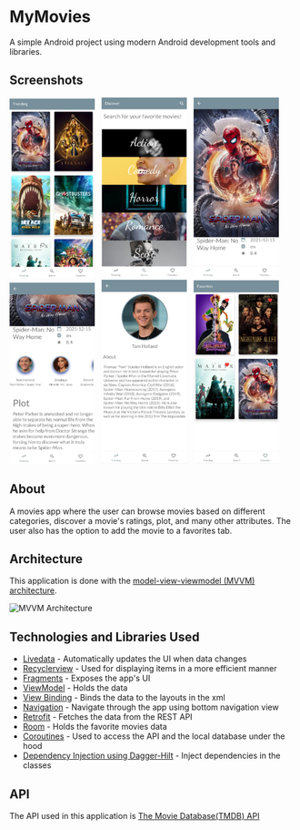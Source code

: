 # MyMovies

A simple Android project using modern Android development tools and libraries.
## Screenshots

 <p float="left">
  <img src="app/src/main/res/drawable/trending.jpeg" alt= "Trending" width="150"  /> &nbsp;
  <img src="app/src/main/res/drawable/discover.jpeg" alt="Discover" width="150" /> &nbsp;
  <img src="app/src/main/res/drawable/detailsimage.jpeg" alt="Details Image" width="150" /> &nbsp;
  <img src="app/src/main/res/drawable/details.jpeg" alt="Details" width="150" /> &nbsp;
  <img src="app/src/main/res/drawable/castdetails.jpeg" alt="Cast Details" width="150" /> &nbsp;
  <img src="app/src/main/res/drawable/favorites.jpeg" alt="Favorites" width="150" /> &nbsp;
</p>


## About

A movies app where the user can browse movies based on different categories, discover a movie's ratings, plot, and many other attributes. The user also has the option to add the movie to a favorites tab.

## Architecture

This application is done with the [model-view-viewmodel (MVVM) architecture](https://developer.android.com/jetpack/guide).

<img src="https://user-images.githubusercontent.com/75928243/133933578-ebba9b46-8e21-4700-80ee-13dbd335aa9b.png" alt="MVVM Architecture" width="700" />



## Technologies and Libraries Used

* [Livedata](https://developer.android.com/topic/libraries/architecture/livedata) - Automatically updates the UI when data changes
* [Recyclerview](https://developer.android.com/guide/topics/ui/layout/recyclerview) - Used for displaying items in a more efficient manner
* [Fragments](https://developer.android.com/guide/fragments) - Exposes the app's UI
* [ViewModel](https://developer.android.com/topic/libraries/architecture/viewmodel) - Holds the data
* [View Binding](https://developer.android.com/topic/libraries/view-binding) - Binds the data to the layouts in the xml
* [Navigation](https://developer.android.com/guide/navigation) - Navigate through the app using bottom navigation view
* [Retrofit](https://square.github.io/retrofit/) - Fetches the data from the REST API
* [Room](https://developer.android.com/training/data-storage/room) - Holds the favorite movies data
* [Coroutines](https://developer.android.com/kotlin/coroutines) - Used to access the API and the local database under the hood
* [Dependency Injection using Dagger-Hilt](https://developer.android.com/training/dependency-injection/) - Inject dependencies in the classes


## API

The API used in this application is [The Movie Database(TMDB) API](https://www.themoviedb.org/documentation/api)

